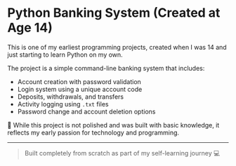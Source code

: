 
# Python Banking System (Created at Age 14)

This is one of my earliest programming projects, created when I was 14 and just starting to learn Python on my own.

The project is a simple command-line banking system that includes:
- Account creation with password validation
- Login system using a unique account code
- Deposits, withdrawals, and transfers
- Activity logging using `.txt` files
- Password change and account deletion options

🔐 While this project is not polished and was built with basic knowledge, it reflects my early passion for technology and programming. 

---

> Built completely from scratch as part of my self-learning journey 💻
